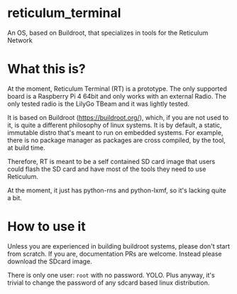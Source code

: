 # reticulum_terminal
An OS, based on Buildroot, that specializes in tools for the Reticulum Network

# What this is?

At the moment, Reticulum Terminal (RT) is a prototype. The only supported board is a Raspberry Pi 4 64bit and only works with an external Radio. The only tested radio is the LilyGo TBeam and it was lightly tested.

It is based on Buildroot (https://buildroot.org/), which, if you are not used to it, is quite a different philosophy of linux systems. It is by default, a static, immutable distro that's meant to run on embedded systems. For example, there is no package manager as packages are cross compiled, by the tool, at build time.

Therefore, RT is meant to be a self contained SD card image that users could flash the SD card and have most of the tools they need to use Reticulum.

At the moment, it just has python-rns and python-lxmf, so it's lacking quite a bit.

# How to use it

Unless you are experienced in building buildroot systems, please don't start from scratch. If you are, documentation PRs are welcome. Instead please download the SDcard image.

There is only one user: `root` with no password. YOLO. Plus anyway, it's trivial to change the password of any sdcard based linux distribution.
